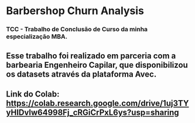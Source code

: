 # Barbershop Churn Analysis
### TCC - Trabalho de Conclusão de Curso da minha especialização MBA.
## Esse trabalho foi realizado em parceria com a barbearia Engenheiro Capilar, que disponibilizou os datasets através da plataforma Avec.
## Link do Colab: https://colab.research.google.com/drive/1uj3TYyHIDvIw64998Fj_cRGiCrPxL6ys?usp=sharing


